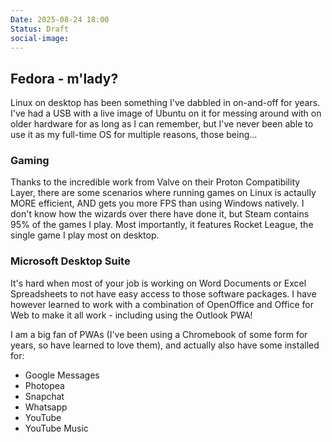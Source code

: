 ```yaml
---
Date: 2025-08-24 18:00
Status: Draft
social-image: 
---
```


## Fedora - m'lady?
Linux on desktop has been something I've dabbled in on-and-off for years. I've had a USB with a live image of Ubuntu on it for messing around with on older hardware for as long as I can remember, but I've never been able to use it as my full-time OS for multiple reasons, those being...

### Gaming
Thanks to the incredible work from Valve on their Proton Compatibility Layer, there are some scenarios where running games on Linux is actaully MORE efficient, AND gets you more FPS than using Windows natively. I don't know how the wizards over there have done it, but Steam contains 95% of the games I play. Most importantly, it features Rocket League, the single game I play most on desktop.

### Microsoft Desktop Suite
It's hard when most of your job is working on Word Documents or Excel Spreadsheets to not have easy access to those software packages. I have however learned to work with a combination of OpenOffice and Office for Web to make it all work - including using the Outlook PWA!

I am a big fan of PWAs (I've been using a Chromebook of some form for years, so have learned to love them), and actually also have some installed for:
- Google Messages
- Photopea
- Snapchat
- Whatsapp
- YouTube
- YouTube Music